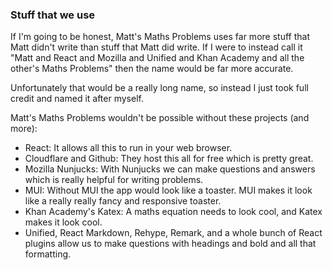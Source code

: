 ### Stuff that we use

If I'm going to be honest, Matt's Maths Problems uses far more stuff that Matt didn't write than stuff that Matt did write. If I were to instead call it "Matt and React and Mozilla and Unified and Khan Academy and all the other's Maths Problems" then the name would be far more accurate.

Unfortunately that would be a really long name, so instead I just took full credit and named it after myself.

Matt's Maths Problems wouldn't be possible without these projects (and more):

- React: It allows all this to run in your web browser.
- Cloudflare and Github: They host this all for free which is pretty great.
- Mozilla Nunjucks: With Nunjucks we can make questions and answers which is really helpful for writing problems.
- MUI: Without MUI the app would look like a toaster. MUI makes it look like a really really fancy and responsive toaster.
- Khan Academy's Katex: A maths equation needs to look cool, and Katex makes it look cool.
- Unified, React Markdown, Rehype, Remark, and a whole bunch of React plugins allow us to make questions with headings and bold and all that formatting.
